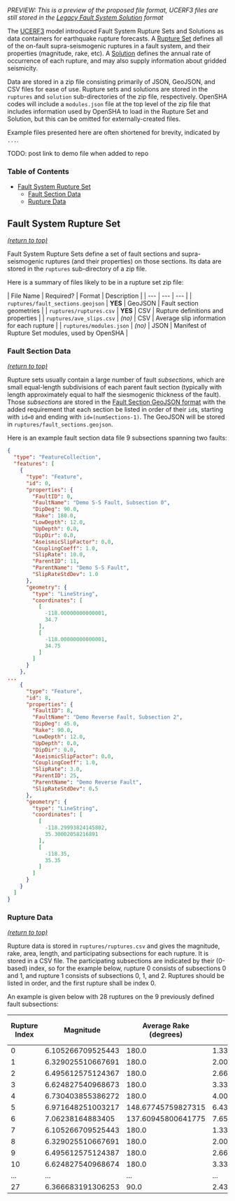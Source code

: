 _PREVIEW: This is a preview of the proposed file format, UCERF3 files are still stored in the [Legacy Fault System Solution](Legacy-Fault-System-Solution) format_

The [UCERF3](https://wgcep.org/UCERF3) model introduced Fault System Rupture Sets and Solutions as data containers for earthquake rupture forecasts. A [Rupture Set](#fault-system-rupture-set) defines all of the on-fault supra-seismogenic ruptures in a fault system, and their properties (magnitude, rake, etc). A [Solution](#fault-system-solution) defines the annual rate of occurrence of each rupture, and may also supply information about gridded seismicity.

Data are stored in a zip file consisting primarily of JSON, GeoJSON, and CSV files for ease of use. Rupture sets and solutions are stored in the `ruptures` and `solution` sub-directories of the zip file, respectively. OpenSHA codes will include a `modules.json` file at the top level of the zip file that includes information used by OpenSHA to load in the Rupture Set and Solution, but this can be omitted for externally-created files.

Example files presented here are often shortened for brevity, indicated by `...`.

TODO: post link to demo file when added to repo

### Table of Contents

* [Fault System Rupture Set](#fault-system-rupture-set)
  * [Fault Section Data](#fault-section-data)
  * [Rupture Data](#rupture-data)

## Fault System Rupture Set
_[(return to top)](#table-of-contents)_

Fault System Rupture Sets define a set of fault sections and supra-seismogenic ruptures (and their properties) on those sections. Its data are stored in the `ruptures` sub-directory of a zip file.

Here is a summary of files likely to be in a rupture set zip file:

| File Name | Required? | Format | Description |
| --- | --- | --- |
| `ruptures/fault_sections.geojson` | **YES** | GeoJSON | Fault section geometries |
| `ruptures/ruptures.csv` | **YES** | CSV | Rupture definitions and properties |
| `ruptures/ave_slips.csv` | _(no)_ | CSV | Average slip information for each rupture |
| `ruptures/modules.json` | _(no)_ | JSON | Manifest of Rupture Set modules, used by OpenSHA |

### Fault Section Data
_[(return to top)](#table-of-contents)_

Rupture sets usually contain a large number of fault _subsections_, which are small equal-length subdivisions of each parent fault section (typically with length approximately equal to half the siesmogenic thickness of the fault). Those _subsections_ are stored in the [Fault Section GeoJSON format](Geospatial-File-Formats#fault-data) with the added requirement that each section be listed in order of their `id`s, starting with `id=0` and ending with `id=(numSections-1)`. The GeoJSON will be stored in `ruptures/fault_sections.geojson`.

Here is an example fault section data file 9 subsections spanning two faults:

```json
{
  "type": "FeatureCollection",
  "features": [
    {
      "type": "Feature",
      "id": 0,
      "properties": {
        "FaultID": 0,
        "FaultName": "Demo S-S Fault, Subsection 0",
        "DipDeg": 90.0,
        "Rake": 180.0,
        "LowDepth": 12.0,
        "UpDepth": 0.0,
        "DipDir": 0.0,
        "AseismicSlipFactor": 0.0,
        "CouplingCoeff": 1.0,
        "SlipRate": 10.0,
        "ParentID": 11,
        "ParentName": "Demo S-S Fault",
        "SlipRateStdDev": 1.0
      },
      "geometry": {
        "type": "LineString",
        "coordinates": [
          [
            -118.00000000000001,
            34.7
          ],
          [
            -118.00000000000001,
            34.75
          ]
        ]
      }
    },
...
    {
      "type": "Feature",
      "id": 8,
      "properties": {
        "FaultID": 8,
        "FaultName": "Demo Reverse Fault, Subsection 2",
        "DipDeg": 45.0,
        "Rake": 90.0,
        "LowDepth": 12.0,
        "UpDepth": 0.0,
        "DipDir": 0.0,
        "AseismicSlipFactor": 0.0,
        "CouplingCoeff": 1.0,
        "SlipRate": 3.0,
        "ParentID": 25,
        "ParentName": "Demo Reverse Fault",
        "SlipRateStdDev": 0.5
      },
      "geometry": {
        "type": "LineString",
        "coordinates": [
          [
            -118.29993824145802,
            35.30002058216891
          ],
          [
            -118.35,
            35.35
          ]
        ]
      }
    }
  ]
}
```

### Rupture Data
_[(return to top)](#table-of-contents)_

Rupture data is stored in `ruptures/ruptures.csv` and gives the magnitude, rake, area, length, and participating subsections for each rupture. It is stored in a CSV file. The participating subsections are indicated by their (0-based) index, so for the example below, rupture 0 consists of subsections 0 and 1, and rupture 1 consists of subsections 0, 1, and 2. Ruptures should be listed in order, and the first rupture shall be index 0.

An example is given below with 28 ruptures on the 9 previously defined fault subsections:

|Rupture Index|Magnitude         |Average Rake (degrees)|Area (m^2)          |Length (m)        |Num Sections|Section Index 1|Section Index N|  |  |  |  |  |  |  |
|-------------|------------------|----------------------|--------------------|------------------|------------|---------------|---------------|------|-------|-------|-------|-------|-------|-------|
|0            |6.105266709525443 |180.0                 |1.3343406276990956E8|11119.505230825796|2           |0              |1              |      |       |       |       |       |       |       |
|1            |6.329025510667691 |180.0                 |2.0015109415486434E8|16679.257846238695|3           |0              |1              |2     |       |       |       |       |       |       |
|2            |6.495612575124367 |180.0                 |2.6686812553981912E8|22239.010461651593|4           |0              |1              |2     |3      |       |       |       |       |       |
|3            |6.624827540968673 |180.0                 |3.335851569247824E8 |27798.763077065196|5           |0              |1              |2     |3      |4      |       |       |       |       |
|4            |6.730403855386272 |180.0                 |4.003021883097372E8 |33358.5156924781  |6           |0              |1              |2     |3      |4      |5      |       |       |       |
|5            |6.971648251003217 |148.67745759827315    |6.439055018198104E8 |47712.97860101853 |8           |0              |1              |2     |3      |4      |5      |6      |7      |       |
|6            |7.06238164883405  |137.60945800641775    |7.657071585748093E8 |54890.21005528653 |9           |0              |1              |2     |3      |4      |5      |6      |7      |8      |
|7            |6.105266709525443 |180.0                 |1.3343406276990956E8|11119.505230825796|2           |1              |2              |      |       |       |       |       |       |       |
|8            |6.329025510667691 |180.0                 |2.0015109415486434E8|16679.257846238695|3           |1              |2              |3     |       |       |       |       |       |       |
|9            |6.495612575124387 |180.0                 |2.6686812553982762E8|22239.010461652302|4           |1              |2              |3     |4      |       |       |       |       |       |
|10           |6.624827540968674 |180.0                 |3.335851569247824E8 |27798.7630770652  |5           |1              |2              |3     |4      |5      |       |       |       |       |
|...|...|...|...|...|...|...|...|...|...|...|...|...|...|...|
|27           |6.366683191306253 |90.0                  |2.4360331351004884E8|14354.462908539002|2           |7              |8              |      |       |       |       |       |       |       |